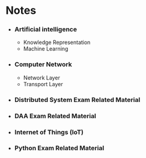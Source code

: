 # Notes

- ### Artificial intelligence
  - Knowledge Representation
  - Machine Learning

- ### Computer Network
  - Network Layer
  - Transport Layer

- ### Distributed System Exam Related Material

- ### DAA Exam Related Material

- ### Internet of Things (IoT)

- ### Python Exam Related Material
